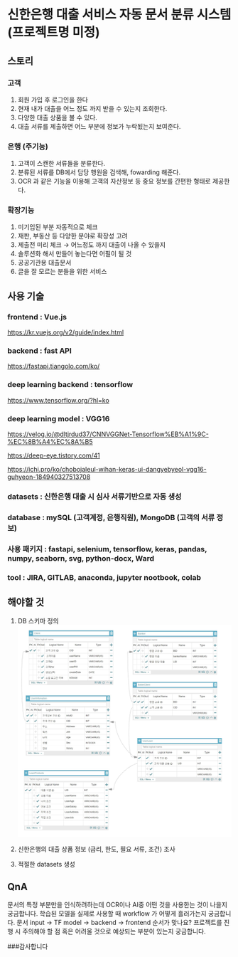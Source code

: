 신한은행 대출 서비스 자동 문서 분류 시스템 (프로젝트명 미정)
============= 


스토리
----


### 고객

1. 회원 가입 후 로그인을 한다
2. 현재 내가 대출을 어느 정도 까지 받을 수 있는지 조회한다.
3. 다양한 대출 상품을 볼 수 있다.
4. 대출 서류를 제출하면 어느 부분에 정보가 누락됬는지 보여준다.

### 은행 (주기능)

1. 고객이 스캔한 서류들을 분류한다.
2. 분류된 서류를 DB에서 담당 행원을 검색해, fowarding 해준다.
3. OCR 과 같은 기능을 이용해 고객의 자산정보 등 중요 정보를 간편한 형태로 제공한다.

### 확장기능

1. 미기입된 부분 자동적으로 체크
2. 재판, 부동산 등 다양한 분야로 확장성 고려
3. 제출전 미리 체크 → 어느정도 까지 대출이 나올 수 있을지
4. 솔루션화 해서 만들어 놓는다면 어필이 될 것
5. 공공기관용 대출문서
6. 글을 잘 모르는 분들을 위한 서비스

사용 기술
-------

### frontend : Vue.js

https://kr.vuejs.org/v2/guide/index.html

### backend : fast API

https://fastapi.tiangolo.com/ko/

### deep learning backend : tensorflow

https://www.tensorflow.org/?hl=ko

### deep learning model : VGG16

https://velog.io/@dltjrdud37/CNNVGGNet-Tensorflow%EB%A1%9C-%EC%8B%A4%EC%8A%B5

https://deep-eye.tistory.com/41

https://ichi.pro/ko/chobojaleul-wihan-keras-ui-dangyebyeol-vgg16-guhyeon-184940327513708

### datasets : 신한은행 대출 시 심사 서류기반으로 자동 생성

### database : mySQL (고객계정, 은행직원), MongoDB (고객의 서류 정보)

### 사용 패키지 : fastapi, selenium, tensorflow, keras, pandas, numpy, seaborn, svg, python-docx, Ward

### tool : JIRA, GITLAB, anaconda, jupyter nootbook, colab

해야할 것
------- 
1. DB 스키마 정의
![DB 이미지](./img/DB이미지.JPG)


2. 신한은행의 대출 상품 정보 (금리, 한도, 필요 서류, 조건) 조사
3. 적절한 datasets 생성

QnA
---
문서의 특정 부분만을 인식하려하는데 OCR이나 AI중 어떤 것을 사용한는 것이 나을지 궁금합니다.
학습된 모델을 실제로 사용할 때 workflow 가 어떻게 흘러가는지 궁금합니다. 문서 input -> TF model -> backend -> frontend 순서가 맞나요?
프로젝트를 진행 시 주의해야 할 점 혹은 어려울 것으로 예상되는 부분이 있는지 궁금합니다.

###감사합니다
